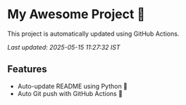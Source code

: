 # My Awesome Project 🚀

This project is automatically updated using GitHub Actions.

_Last updated: 2025-05-15 11:27:32 IST_

## Features
- Auto-update README using Python 🐍
- Auto Git push with GitHub Actions 🤖
